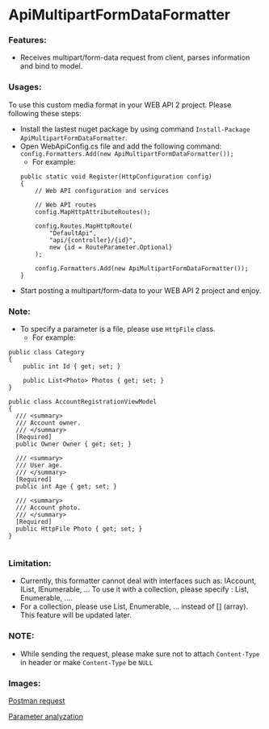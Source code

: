 # ApiMultipartFormDataFormatter

### Features:

 * Receives multipart/form-data request from client, parses information and bind to model.

### Usages:
To use this custom media format in your WEB API 2 project. Please following these steps:

 * Install the lastest nuget package by using command `Install-Package ApiMultipartFormDataFormatter`.
 * Open WebApiConfig.cs file and add the following command: `config.Formatters.Add(new ApiMultipartFormDataFormatter());`
 	* For example:
 	```
    public static void Register(HttpConfiguration config)
    {
        // Web API configuration and services

        // Web API routes
        config.MapHttpAttributeRoutes();

        config.Routes.MapHttpRoute(
            "DefaultApi",
            "api/{controller}/{id}",
            new {id = RouteParameter.Optional}
        );

        config.Formatters.Add(new ApiMultipartFormDataFormatter());
    }
    ``` 	
 * Start posting a multipart/form-data to your WEB API 2 project and enjoy.
 
 
### Note:

 * To specify a parameter is a file, please use `HttpFile` class.
 	* For example:

```
public class Category
{
	public int Id { get; set; }

	public List<Photo> Photos { get; set; }
}

public class AccountRegistrationViewModel
{
  /// <summary>
  /// Account owner.
  /// </summary>
  [Required]
  public Owner Owner { get; set; }

  /// <summary>
  /// User age.
  /// </summary>
  [Required]
  public int Age { get; set; }

  /// <summary>
  /// Account photo.
  /// </summary>
  [Required]
  public HttpFile Photo { get; set; }
}
    
```

### Limitation:
* Currently, this formatter cannot deal with interfaces such as: IAccount, IList, IEnumerable, ... To use it with a collection, please specify : List, Enumerable, ....
* For a collection, please use List, Enumerable, ... instead of [] (array). This feature will be updated later.

### NOTE:
* While sending the request, please make sure not to attach `Content-Type` in header or make `Content-Type` be `NULL` 
### Images:

[Postman request](http://i.imgur.com/q8Elrwv.png)

[Parameter analyzation](http://i.imgur.com/PttfICl.png)